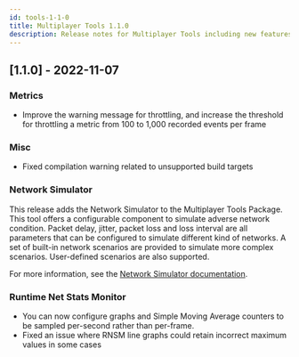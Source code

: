 ```yaml
---
id: tools-1-1-0
title: Multiplayer Tools 1.1.0
description: Release notes for Multiplayer Tools including new features, updates, bug fixes, known issues, and information to help you upgrade.
---
```


## [1.1.0] - 2022-11-07

### Metrics

- Improve the warning message for throttling, and increase the threshold for throttling a metric from 100 to 1,000 recorded events per frame

### Misc

- Fixed compilation warning related to unsupported build targets

### Network Simulator

This release adds the Network Simulator to the Multiplayer Tools Package.
This tool offers a configurable component to simulate adverse network condition.
Packet delay, jitter, packet loss and loss interval are all parameters that can be configured to simulate different kind of networks.
A set of built-in network scenarios are provided to simulate more complex scenarios. User-defined scenarios are also supported.

For more information, see the [Network Simulator documentation](../../tools/network-simulator.md).

### Runtime Net Stats Monitor

- You can now configure graphs and Simple Moving Average counters to be sampled per-second rather than per-frame.
- Fixed an issue where RNSM line graphs could retain incorrect maximum values in some cases
